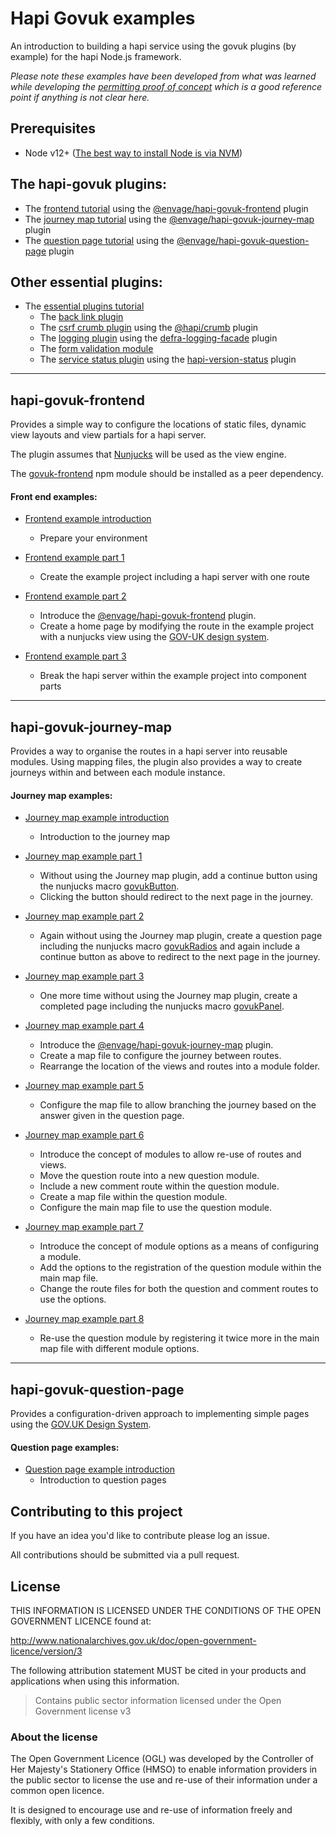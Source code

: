 # Hapi Govuk examples

An introduction to building a hapi service using the govuk plugins (by example) for the hapi Node.js framework.

_Please note these examples have been developed from what was learned while developing the [permitting proof of concept](https://github.com/DEFRA/permit-poc) which is a good reference point if anything is not clear here._

## Prerequisites
- Node v12+ ([The best way to install Node is via NVM](https://github.com/nvm-sh/nvm))


## The hapi-govuk plugins:
- The [frontend tutorial](#hapi-govuk-frontend) using the [@envage/hapi-govuk-frontend](https://www.npmjs.com/package/@envage/hapi-govuk-frontend) plugin
- The [journey map tutorial](#hapi-govuk-journey-map) using the [@envage/hapi-govuk-journey-map](https://www.npmjs.com/package/@envage/hapi-govuk-journey-map) plugin
- The [question page tutorial](#hapi-govuk-question-page) using the [@envage/hapi-govuk-question-page](https://www.npmjs.com/package/@envage/hapi-govuk-question-page) plugin


## Other essential plugins:
- The [essential plugins tutorial](./essential-plugin-examples/README.md)
    - The [back link plugin](./essential-plugin-examples/back-link-example/README.md)
    - The [csrf crumb plugin](./essential-plugin-examples/csrf-crumb-example/README.md) using the [@hapi/crumb](https://www.npmjs.com/package/@hapi/crumb) plugin
    - The [logging plugin](./essential-plugin-examples/logging-example/README.md) using the [defra-logging-facade](https://github.com/DEFRA/defra-logging-facade) plugin
    - The [form validation module](./essential-plugin-examples/form-validation-example/README.md)
    - The [service status plugin](./essential-plugin-examples/service-status-example/README.md) using the [hapi-version-status](https://www.npmjs.com/package/hapi-version-status) plugin

--------------------------------

## hapi-govuk-frontend

Provides a simple way to configure the locations of static files, dynamic view layouts and view partials for a hapi server.

The plugin assumes that [Nunjucks](https://mozilla.github.io/nunjucks/) will be used as the view engine.

The [govuk-frontend](https://github.com/alphagov/govuk-frontend) npm module should be installed as a peer dependency.

#### Front end examples:
- [Frontend example introduction](./front-end-examples/README.md)
  - Prepare your environment

- [Frontend example part 1](./front-end-examples/frontend-example-1/README.md)
  - Create the example project including a hapi server with one route

- [Frontend example part 2](./front-end-examples/frontend-example-2/README.md)
  - Introduce the [@envage/hapi-govuk-frontend](https://www.npmjs.com/package/@envage/hapi-govuk-frontend) plugin.
  - Create a home page by modifying the route in the example project with a nunjucks view using the [GOV-UK design system](https://design-system.service.gov.uk/).

- [Frontend example part 3](./front-end-examples/frontend-example-3/README.md)
  - Break the hapi server within the example project into component parts

--------------------------------

## hapi-govuk-journey-map

Provides a way to organise the routes in a hapi server into reusable modules.
Using mapping files, the plugin also provides a way to create journeys within and between each module instance.

#### Journey map examples:
- [Journey map example introduction](./journey-map-examples/README.md)
  - Introduction to the journey map

- [Journey map example part 1](./journey-map-examples/journey-map-example-1/README.md)
  - Without using the Journey map plugin, add a continue button using the nunjucks macro [govukButton](https://design-system.service.gov.uk/components/button/).
  - Clicking the button should redirect to the next page in the journey.

- [Journey map example part 2](./journey-map-examples/journey-map-example-2/README.md)
  - Again without using the Journey map plugin, create a question page including the nunjucks macro [govukRadios](https://design-system.service.gov.uk/components/radios/) and again include a continue button as above to redirect to the next page in the journey.

- [Journey map example part 3](./journey-map-examples/journey-map-example-3/README.md)
  - One more time without using the Journey map plugin, create a completed page including the nunjucks macro [govukPanel](https://design-system.service.gov.uk/components/panel/).

- [Journey map example part 4](./journey-map-examples/journey-map-example-4/README.md)
  - Introduce the [@envage/hapi-govuk-journey-map](https://www.npmjs.com/package/@envage/hapi-govuk-journey-map) plugin.
  - Create a map file to configure the journey between routes.
  - Rearrange the location of the views and routes into a module folder.

- [Journey map example part 5](./journey-map-examples/journey-map-example-5/README.md)
  - Configure the map file to allow branching the journey based on the answer given in the question page.

- [Journey map example part 6](./journey-map-examples/journey-map-example-6/README.md)
  - Introduce the concept of modules to allow re-use of routes and views.
  - Move the question route into a new question module.
  - Include a new comment route within the question module.
  - Create a map file within the question module.
  - Configure the main map file to use the question module.

- [Journey map example part 7](./journey-map-examples/journey-map-example-7/README.md)
  - Introduce the concept of module options as a means of configuring a module.
  - Add the options to the registration of the question module within the main map file.
  - Change the route files for both the question and comment routes to use the options.

- [Journey map example part 8](./journey-map-examples/journey-map-example-8/README.md)
  - Re-use the question module by registering it twice more in the main map file with different module options.

--------------------------------

## hapi-govuk-question-page

Provides a configuration-driven approach to implementing simple pages using the [GOV.UK Design System](https://design-system.service.gov.uk/).

#### Question page examples:
- [Question page example introduction](./question-page-examples/README.md)
  - Introduction to question pages

## Contributing to this project

If you have an idea you'd like to contribute please log an issue.

All contributions should be submitted via a pull request.

## License

THIS INFORMATION IS LICENSED UNDER THE CONDITIONS OF THE OPEN GOVERNMENT LICENCE found at:

<http://www.nationalarchives.gov.uk/doc/open-government-licence/version/3>

The following attribution statement MUST be cited in your products and applications when using this information.

> Contains public sector information licensed under the Open Government license v3

### About the license

The Open Government Licence (OGL) was developed by the Controller of Her Majesty's Stationery Office (HMSO) to enable information providers in the public sector to license the use and re-use of their information under a common open licence.

It is designed to encourage use and re-use of information freely and flexibly, with only a few conditions.
